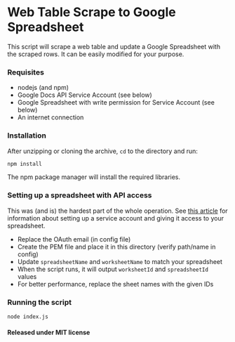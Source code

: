 Web Table Scrape to Google Spreadsheet
======================================

This script will scrape a web table and update a Google Spreadsheet with
the scraped rows. It can be easily modified for your purpose.

### Requisites

  * nodejs (and npm)
  * Google Docs API Service Account (see below)
  * Google Spreadsheet with write permission for Service Account (see below)
  * An internet connection

### Installation

After unzipping or cloning the archive, `cd` to the directory and run:

````bash
npm install
````

The npm package manager will install the required libraries.

### Setting up a spreadsheet with API access

This was (and is) the hardest part of the whole operation. See
[this article](http://goo.gl/eePiB6) for information about setting up
a service account and giving it access to your spreadsheet.

  * Replace the OAuth email (in config file)
  * Create the PEM file and place it in this directory (verify path/name in config)
  * Update `spreadsheetName` and `worksheetName` to match your spreadsheet
  * When the script runs, it will output `worksheetId` and `spreadsheetId` values
  * For better performance, replace the sheet names with the given IDs

### Running the script

````bash
node index.js
````

#### Released under MIT license
